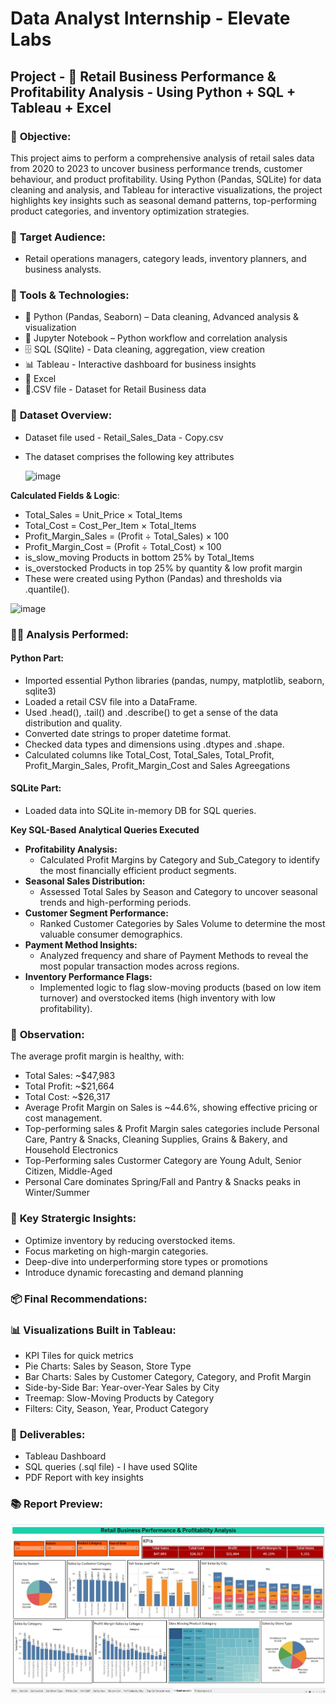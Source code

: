 # **Data Analyst Internship - Elevate Labs**

## **Project - 🛒 Retail Business Performance & Profitability Analysis** - Using Python + SQL + Tableau + Excel

### 🧭 **Objective:**
This project aims to perform a comprehensive analysis of retail sales data from 2020 to 2023 to uncover business performance trends, customer behaviour, and product profitability. Using Python (Pandas, SQLite) for data cleaning and analysis, and Tableau for interactive visualizations, the project highlights key insights such as seasonal demand patterns, top-performing product categories, and inventory optimization strategies.

### 🤝 **Target Audience:**
- Retail operations managers, category leads, inventory planners, and business analysts.

### **🧰 Tools & Technologies:**

- 🐍 Python (Pandas, Seaborn) – Data cleaning, Advanced analysis & visualization
- 🧾 Jupyter Notebook – Python workflow and correlation analysis
- 🗄️ SQL (SQlite) - Data cleaning, aggregation, view creation
- 📊 Tableau - Interactive dashboard for business insights
- 📗 Excel
- 📄.CSV file - Dataset for Retail Business data

### 📂 **Dataset Overview:**
- Dataset file used - Retail_Sales_Data - Copy.csv
- The dataset comprises the following key attributes

  ![image](https://github.com/user-attachments/assets/9b4c4f95-ba14-4c51-b7f9-200130f9967d)

**Calculated Fields & Logic**:

- Total_Sales = Unit_Price × Total_Items
- Total_Cost = Cost_Per_Item × Total_Items
- Profit_Margin_Sales =	(Profit ÷ Total_Sales) × 100
- Profit_Margin_Cost =	(Profit ÷ Total_Cost) × 100
- is_slow_moving	Products in bottom 25% by Total_Items
- is_overstocked	Products in top 25% by quantity & low profit margin
- These were created using Python (Pandas) and thresholds via .quantile().

![image](https://github.com/user-attachments/assets/f2cd5ed7-efae-4579-843d-bdcea846fbc2)

  
### 🧑‍💻 **Analysis Performed:**

#### **Python Part:**
- Imported essential Python libraries (pandas, numpy, matplotlib, seaborn, sqlite3)
- Loaded a retail CSV file into a DataFrame.
- Used .head(), .tail() and .describe() to get a sense of the data distribution and quality.
- Converted date strings to proper datetime format.
- Checked data types and dimensions using .dtypes and .shape.
- Calculated columns like Total_Cost, Total_Sales, Total_Profit, Profit_Margin_Sales, Profit_Margin_Cost and Sales Agreegations

#### **SQLite Part:**

- Loaded data into SQLite in-memory DB for SQL queries.
  
**Key SQL-Based Analytical Queries Executed**

- **Profitability Analysis:**
  - Calculated Profit Margins by Category and Sub_Category to identify the most financially efficient product segments.
- **Seasonal Sales Distribution:**
  - Assessed Total Sales by Season and Category to uncover seasonal trends and high-performing periods.
- **Customer Segment Performance:**
  - Ranked Customer Categories by Sales Volume to determine the most valuable consumer demographics.
- **Payment Method Insights:**
  - Analyzed frequency and share of Payment Methods to reveal the most popular transaction modes across regions.
- **Inventory Performance Flags:**
  - Implemented logic to flag slow-moving products (based on low item turnover) and overstocked items (high inventory with low profitability).

### 🔎 **Observation:**

The average profit margin is healthy, with:
- Total Sales: ~$47,983
- Total Profit: ~$21,664
- Total Cost: ~$26,317
- Average Profit Margin on Sales is ~44.6%, showing effective pricing or cost management.
- Top-performing sales & Profit Margin sales categories include Personal Care, Pantry & Snacks, Cleaning Supplies, Grains & Bakery, and Household Electronics
- Top-Performing sales Custormer Category are Young Adult, Senior Citizen, Middle-Aged
- Personal Care dominates Spring/Fall and Pantry & Snacks peaks in Winter/Summer

### 🧠 **Key Stratergic Insights:**

- Optimize inventory by reducing overstocked items.
- Focus marketing on high-margin categories.
- Deep-dive into underperforming store types or promotions
- Introduce dynamic forecasting and demand planning

### 📦 **Final Recommendations:**

### 📊 **Visualizations Built in Tableau:**

- KPI Tiles for quick metrics
- Pie Charts: Sales by Season, Store Type
- Bar Charts: Sales by Customer Category, Category, and Profit Margin
- Side-by-Side Bar: Year-over-Year Sales by City
- Treemap: Slow-Moving Products by Category
- Filters: City, Season, Year, Product Category

### 🧾 **Deliverables:**
- Tableau Dashboard
- SQL queries (.sql file) - I have used SQlite
- PDF Report with key insights
  
### 📚 **Report Preview:**

![Screenshots/Superstores Co Sales Report.jpg](https://github.com/mahajabeensayyad/ElevateLabsMJ/blob/main/Report%20-%20Retail%20Business%20Performance%20%26%20Profitability%20Analysis%20-%202020-23.jpg)


